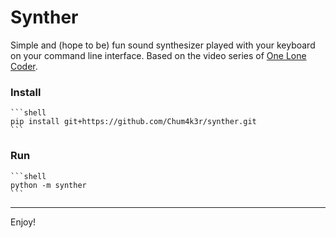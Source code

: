 # Synther

Simple and (hope to be) fun sound synthesizer played with your keyboard on your command line interface.
Based on the video series of [One Lone Coder](https://www.youtube.com/watch?v=tgamhuQnOkM).

### Install

    ```shell
    pip install git+https://github.com/Chum4k3r/synther.git
    ```

### Run

    ```shell
    python -m synther
    ```

------------------------------

Enjoy!
